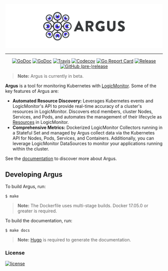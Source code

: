 <p align="center"><a href=""><img src="./logo.png"></a></p>

---

<p align="center">
  <a href="https://gitter.im/k8s-argus/Lobby"><img alt="GoDoc" src="https://img.shields.io/gitter/room/k8s-argus/Lobby.svg?style=flat-square"></a>
  <a href="https://godoc.org/github.com/logicmonitor/k8s-argus"><img alt="GoDoc" src="http://img.shields.io/badge/godoc-reference-blue.svg?style=flat-square"></a>
  <a href="https://travis-ci.org/logicmonitor/k8s-argus"><img alt="Travis" src="https://img.shields.io/travis/logicmonitor/k8s-argus.svg?style=flat-square"></a>
  <a href="https://codecov.io/gh/logicmonitor/k8s-argus"><img alt="Codecov" src="https://img.shields.io/codecov/c/github/logicmonitor/k8s-argus.svg?style=flat-square"></a>
  <a href="https://goreportcard.com/report/github.com/logicmonitor/k8s-argus"><img alt="Go Report Card" src="https://goreportcard.com/badge/github.com/logicmonitor/k8s-argus?style=flat-square"></a>
  <a href="https://github.com/logicmonitor/k8s-argus/releases/latest"><img alt="Release" src="https://img.shields.io/github/release/logicmonitor/argus.svg?style=flat-square"></a>
  <a href="https://github.com/logicmonitor/k8s-argus/releases/latest"><img alt="GitHub (pre-)release" src="https://img.shields.io/github/release/logicmonitor/argus/all.svg?style=flat-square"></a>
</p>

> **Note:** Argus is currently in beta.

**Argus** is a tool for monitoring Kubernetes with
[LogicMonitor](https://www.logicmonitor.com). Some of the key features of Argus
are:
-   **Automated Resource Discovery:** Leverages Kubernetes events and
LogicMonitor's API to provide real-time accuracy of a cluster's resources in
LogicMonitor. Discovers etcd members, cluster Nodes, Services, and Pods, and
automates the management of their lifecycle as
[Resources](https://www.logicmonitor.com/support/devices/) in LogicMonitor.
-   **Comprehensive Metrics:** Dockerized LogicMonitor Collectors running in a
Stateful Set and managed by Argus collect data via the Kubernetes API for Nodes,
 Pods, Services, and Containers. Additionally, you can leverage LogicMonitor
 DataSources to monitor your applications running within the cluster.

See the [documentation](https://logicmonitor.github.io/k8s-argus) to discover more about Argus.

Developing Argus
----------------
To build Argus, run:
```
$ make
```
> **Note:** The Dockerfile uses multi-stage builds. Docker 17.05.0 or greater is required.

To build the documentation, run:
```
$ make docs
```
> **Note:** [Hugo](https://github.com/gohugoio/hugo) is required to generate the documentation.

### License
[![license](https://img.shields.io/github/license/logicmonitor/k8s-argus.svg?style=flat-square)](https://github.com/logicmonitor/k8s-argus/blob/master/LICENSE)
